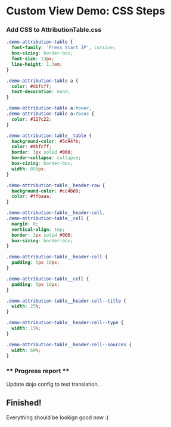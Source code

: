 # Custom View Demo: CSS Steps

### Add CSS to AttributionTable.css

```css
.demo-attribution-table {
  font-family: 'Press Start 2P', cursive;
  box-sizing: border-box;
  font-size: 13px;
  line-height: 1.3em;
}

.demo-attribution-table a {
  color: #dbfcff;
  text-decoration: none;
}

.demo-attribution-table a:hover,
.demo-attribution-table a:focus {
  color: #127c22;
}

.demo-attribution-table__table {
  background-color: #5d94fb;
  color: #dbfcff;
  border: 3px solid #000;
  border-collapse: collapse;
  box-sizing: border-box;
  width: 850px;
}

.demo-attribution-table__header-row {
  background-color: #cc4b09;
  color: #ffbaaa;
}

.demo-attribution-table__header-cell,
.demo-attribution-table__cell {
  margin: 0;
  vertical-align: top;
  border: 3px solid #000;
  box-sizing: border-box;
}

.demo-attribution-table__header-cell {
  padding: 5px 10px;
}

.demo-attribution-table__cell {
  padding: 5px 10px;
}

.demo-attribution-table__header-cell--title {
  width: 25%;
}

.demo-attribution-table__header-cell--type {
  width: 15%;
}

.demo-attribution-table__header-cell--sources {
  width: 60%;
}
```

### ** Progress report **

Update dojo config to test translation.

## Finished!

Everything should be lookign good now :)